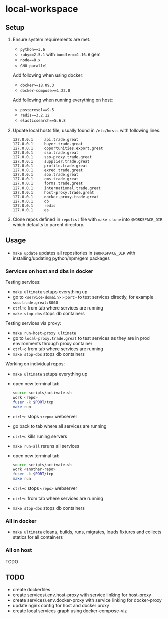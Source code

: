 # local-workspace

## Setup

1. Ensure system requirements are met.
    - `python==3.6`
    - `ruby==2.5.1` with `bundler==1.16.6` gem
    - `node==8.x`
    - `GNU parallel`

    Add following when using docker:
    - `docker>=18.09.3`
    - `docker-compose>=1.22.0`

    Add following when running everything on host:
    - `postgresql==9.5`
    - `redis==3.2.12`
    - `elasticsearch==5.6.8`

2. Update local hosts file, usually found in `/etc/hosts` with following lines.

    ```Text
    127.0.0.1     api.trade.great
    127.0.0.1     buyer.trade.great
    127.0.0.1     opportunities.export.great
    127.0.0.1     sso.trade.great
    127.0.0.1     sso-proxy.trade.great
    127.0.0.1     supplier.trade.great
    127.0.0.1     profile.trade.great
    127.0.0.1     exred.trade.great
    127.0.0.1     soo.trade.great
    127.0.0.1     cms.trade.great
    127.0.0.1     forms.trade.great
    127.0.0.1     international.trade.great
    127.0.0.1     host-proxy.trade.great
    127.0.0.1     docker-proxy.trade.great
    127.0.0.1     db
    127.0.0.1     redis
    127.0.0.1     es
    ```

3. Clone repos defined in `repolist` file with `make clone` into `$WORKSPACE_DIR` which defaults to parent directory.

## Usage

- `make update` updates all repositories in `$WORKSPACE_DIR` with installing/updating python/npm/gem packages

### Services on host and dbs in docker

Testing services:

- `make ultimate` setups everything up
- go to `<service-domain>:<port>` to test services directly, for example `soo.trade.great:8008`
- `ctrl+c` from tab where services are running
- `make stop-dbs` stops db containers

Testing services via proxy:

- `make run-host-proxy ultimate`
- go to `local-proxy.trade.great` to test services as they are in prod environments through proxy container
- `ctrl+c` from tab where services are running
- `make stop-dbs` stops db containers

Working on individual repos:

- `make ultimate` setups everything up
- open new terminal tab

    ```bash
    source scripts/activate.sh
    work <repo>
    fuser -k $PORT/tcp
    make run
    ```

- `ctrl+c` stops `<repo>` webserver
- go back to tab where all services are running
- `ctrl+c` kills runing servers
- `make run-all` reruns all services
- open new terminal tab

    ```bash
    source scripts/activate.sh
    work <another-repo>
    fuser -k $PORT/tcp
    make run
    ```

- `ctrl+c` stops `<repo>` webserver
- `ctrl+c` from tab where services are running
- `make stop-dbs` stops db containers

### All in docker

- `make ultimate` cleans, builds, runs, migrates, loads fixtures and collects statics for all containers

### All on host

TODO

## TODO

- create dockerfiles
- create services/.env.host-proxy with service linking for host-proxy
- create services/.env.docker-proxy with service linking for docker-proxy
- update nginx config for host and docker proxy
- create local services graph using docker-compose-viz
